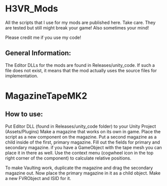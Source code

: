 # H3VR_Mods
All the scripts that I use for my mods are published here. Take care. They are tested but still might break your game! Also sometimes your mind!

Please credit me if you use my code!

## General Information:
The Editor DLLs for the mods are found in Releases/unity_code.
If such a file does not exist, it means that the mod actually uses the source files for implementation.

# MagazineTapeMK2
## How to use:
Put Editor DLL (found in Releases/unity_code folder) to your Unity Project (Assets/Plugins)
Make a magazine that works on its own in game. Place the script as a new component on the magazine. Put a second magazine as a child inside of the first, primary magazine. Fill out the fields for primary and secondary magazine. if you have a GameObject with the tape mesh you can place it in there as well.
Use the context menu (cogwheel icon in the top right corner of the component) to calculate relative positions.

To make Vaulting work, duplicate the magazine and drag the secondary magazine out. Now place the primary magazine in it as a child object. Make a new FVRObject and ISID for it.

